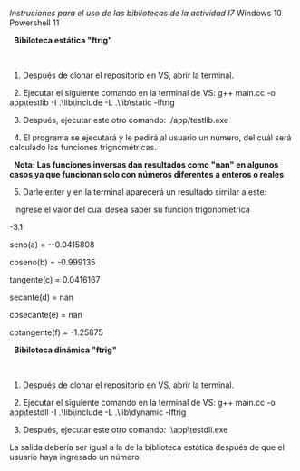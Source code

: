 *Instruciones para el uso de las bibliotecas de la actividad I7* Windows 10 Powershell 11


&nbsp;
**Bibiloteca estática "ftrig"**

&nbsp;
1. Después de clonar el repositorio en VS, abrir la terminal.


&nbsp;
2. Ejecutar el siguiente comando en la terminal de VS: g++ main.cc -o app\testlib -I .\lib\include -L .\lib\static -lftrig

&nbsp;
3. Después, ejecutar este otro comando: ./app/testlib.exe


&nbsp;
4. El programa se ejecutará y le pedirá al usuario un número, del cuál será calculado las funciones trignométricas.


&nbsp;
**Nota: Las funciones inversas dan resultados como "nan" en algunos casos ya que funcionan solo con números diferentes a enteros o reales**


&nbsp;
5. Darle enter y en la terminal aparecerá un resultado similar a este:


&nbsp;
Ingrese el valor del cual desea saber su funcion trigonometrica

-3.1

seno(a) = --0.0415808

coseno(b) = -0.999135

tangente(c) = 0.0416167

secante(d) = nan

cosecante(e) = nan

cotangente(f) = -1.25875


&nbsp;
**Bibiloteca dinámica "ftrig"**

&nbsp;
1. Después de clonar el repositorio en VS, abrir la terminal.


&nbsp;
2. Ejecutar el siguiente comando en la terminal de VS: g++ main.cc -o app\testdll -I .\lib\include -L .\lib\dynamic -lftrig


&nbsp;
3. Después, ejecutar este otro comando: .\app\testdll.exe


La salida debería ser igual a la de la biblioteca estática después de que el usuario haya ingresado un número






